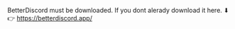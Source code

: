BetterDiscord must be downloaded. If you dont alerady download it here. ⬇👉
https://betterdiscord.app/
